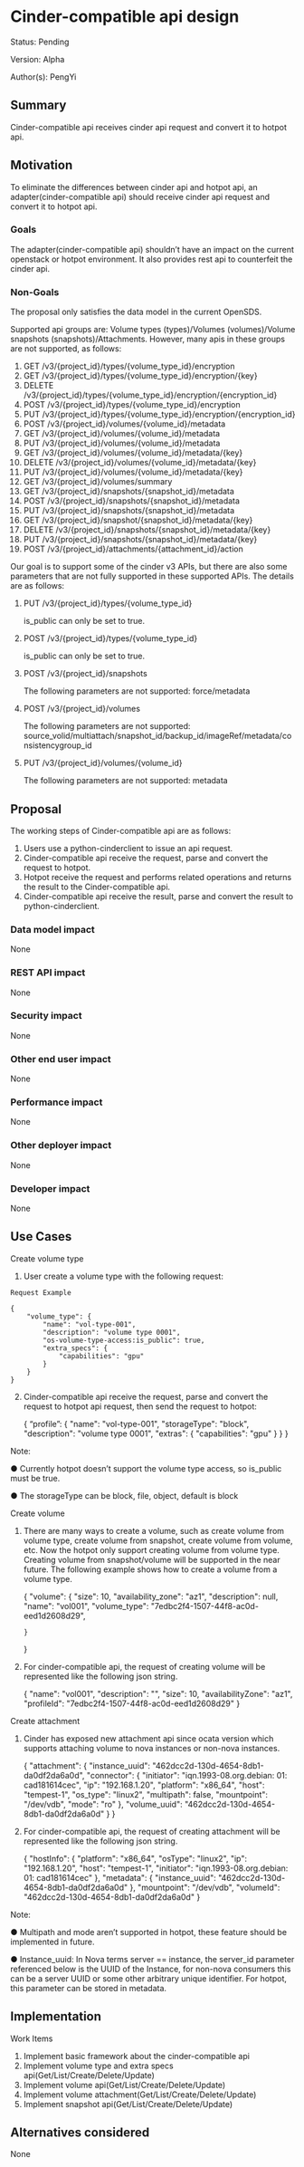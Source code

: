 # Cinder-compatible api design

Status: Pending

Version: Alpha

Author(s): PengYi

## Summary

Cinder-compatible api receives cinder api request and convert it to hotpot api. 

## Motivation

To eliminate the differences between cinder api and hotpot api, an adapter(cinder-compatible api) should receive cinder api request and convert it to hotpot api. 

### Goals

The adapter(cinder-compatible api) shouldn’t have an impact on the current openstack or hotpot environment. It also provides rest api to counterfeit the cinder api.

### Non-Goals

The proposal only satisfies the data model in the current OpenSDS. 

Supported api groups are: Volume types (types)/Volumes (volumes)/Volume snapshots (snapshots)/Attachments. However, many apis in these groups are not supported, as follows:

1. GET    /v3/{project_id}/types/{volume_type_id}/encryption
2. GET	/v3/{project_id}/types/{volume_type_id}/encryption/{key}
3. DELETE	/v3/{project_id}/types/{volume_type_id}/encryption/{encryption_id}
4. POST	/v3/{project_id}/types/{volume_type_id}/encryption
5. PUT	/v3/{project_id}/types/{volume_type_id}/encryption/{encryption_id}
6. POST    /v3/{project_id}/volumes/{volume_id}/metadata
7. GET	/v3/{project_id}/volumes/{volume_id}/metadata
8. PUT	/v3/{project_id}/volumes/{volume_id}/metadata
9. GET	/v3/{project_id}/volumes/{volume_id}/metadata/{key}
10. DELETE	/v3/{project_id}/volumes/{volume_id}/metadata/{key}
11. PUT	/v3/{project_id}/volumes/{volume_id}/metadata/{key}
12. GET	/v3/{project_id}/volumes/summary
13. GET    /v3/{project_id}/snapshots/{snapshot_id}/metadata
14. POST	/v3/{project_id}/snapshots/{snapshot_id}/metadata
15. PUT	/v3/{project_id}/snapshots/{snapshot_id}/metadata
16. GET	/v3/{project_id}/snapshot/{snapshot_id}/metadata/{key}
17. DELETE	/v3/{project_id}/snapshots/{snapshot_id}/metadata/{key}
18. PUT	/v3/{project_id}/snapshots/{snapshot_id}/metadata/{key}
19. POST    /v3/{project_id}/attachments/{attachment_id}/action


Our goal is to support some of the cinder v3 APIs, but there are also some parameters that are not fully supported in these supported APIs. The details are as follows:

1. PUT /v3/{project_id}/types/{volume_type_id}

   is_public can only be set to true.
   
2. POST /v3/{project_id}/types/{volume_type_id}

   is_public can only be set to true.
   
3. POST /v3/{project_id}/snapshots

   The following parameters are not supported: force/metadata

4. POST /v3/{project_id}/volumes

   The following parameters are not supported: source_volid/multiattach/snapshot_id/backup_id/imageRef/metadata/consistencygroup_id

5. PUT /v3/{project_id}/volumes/{volume_id}

   The following parameters are not supported: metadata
   



## Proposal

The working steps of Cinder-compatible api are as follows:

1. Users use a python-cinderclient to issue an api request.
2. Cinder-compatible api receive the request, parse and convert the request to hotpot.
3. Hotpot receive the request and performs related operations and returns the result to the Cinder-compatible api.
4. Cinder-compatible api receive the result, parse and convert the result to python-cinderclient. 

### Data model impact

None

### REST API impact

None

### Security impact

None

### Other end user impact

None

### Performance impact

None

### Other deployer impact

None

### Developer impact

None

## Use Cases

Create volume type

1.    User create a volume type with the following request:

    Request Example
    
	{
		"volume_type": {
			"name": "vol-type-001",
			"description": "volume type 0001",
			"os-volume-type-access:is_public": true,
			"extra_specs": {
				"capabilities": "gpu"
			}
		}
	}
2.	Cinder-compatible api receive the request, parse and convert the request to hotpot api request, then send the request to hotpot:

	{
		“profile”: {
			"name": "vol-type-001",
			"storageType": "block",
			"description": "volume type 0001",
			"extras": {
				"capabilities": "gpu"
			}
		}
	}

Note:

●	Currently hotpot doesn’t support the volume type access, so is_public must be true.

●	The storageType can be block, file, object, default is block

Create volume

1.	There are many ways to create a volume, such as create volume from volume type, create volume from snapshot, create volume from volume, etc. Now the hotpot only support creating volume from volume type. Creating volume from snapshot/volume will be supported in the near future. The following example shows how to create a volume from a volume type.
	
	{
		"volume": {
			"size": 10,
			"availability_zone": "az1",
			"description": null,
			"name": "vol001",
			"volume_type": "7edbc2f4-1507-44f8-ac0d-eed1d2608d29",
			
		}
	}
2.	For cinder-compatible api, the request of creating volume will be represented like the following json string.
    
	{
		"name": "vol001",
		"description": "",
		"size": 10,
		"availabilityZone": "az1",
		"profileId": "7edbc2f4-1507-44f8-ac0d-eed1d2608d29"
	}

Create attachment

1.	Cinder has exposed new attachment api since ocata version which supports attaching volume to nova instances or non-nova instances. 

	{
		"attachment": {
			"instance_uuid": "462dcc2d-130d-4654-8db1-da0df2da6a0d",
			"connector": {
				"initiator": "iqn.1993-08.org.debian: 01: cad181614cec",
				"ip": "192.168.1.20",
				"platform": "x86_64",
				"host": "tempest-1",
				"os_type": "linux2",
				"multipath": false,
				"mountpoint": "/dev/vdb",
				"mode": "ro"
			},
			"volume_uuid": "462dcc2d-130d-4654-8db1-da0df2da6a0d"
		}
	}
2.	For cinder-compatible api, the request of creating attachment will be represented like the following json string.
   
	{
		"hostInfo": {
			"platform": "x86_64",
			"osType": "linux2",
			"ip": "192.168.1.20",
			"host": "tempest-1",
			"initiator": "iqn.1993-08.org.debian: 01: cad181614cec"
		},
		"metadata": {
			"instance_uuid": "462dcc2d-130d-4654-8db1-da0df2da6a0d"
		},
		"mountpoint": "/dev/vdb",
		"volumeId": "462dcc2d-130d-4654-8db1-da0df2da6a0d"
	}

Note:

●	Multipath and mode aren’t supported in hotpot, these feature should be implemented in future.

●	Instance_uuid: In Nova terms server == instance, the server_id parameter referenced below is the UUID of the Instance, for non-nova consumers this can be a server UUID or some other arbitrary unique identifier. 
	For hotpot, this parameter can be stored in metadata.

## Implementation

Work Items

1. Implement basic framework about the cinder-compatible api
2. Implement volume type and extra specs api(Get/List/Create/Delete/Update)
3. Implement volume api(Get/List/Create/Delete/Update)
4. Implement volume attachment(Get/List/Create/Delete/Update)
5. Implement snapshot api(Get/List/Create/Delete/Update)

## Alternatives considered

None
